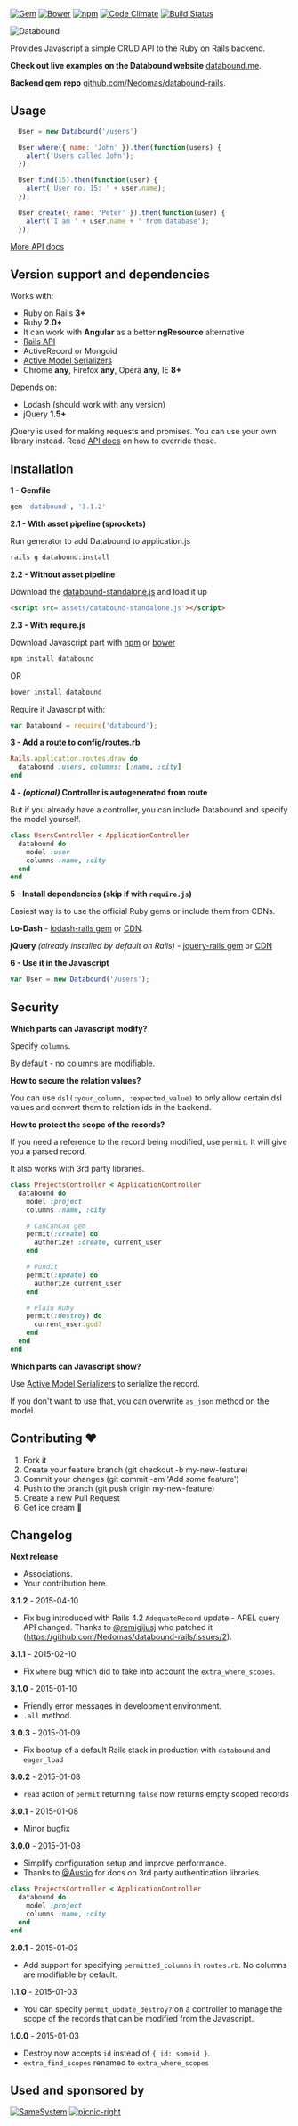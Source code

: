 [![Gem](https://img.shields.io/gem/v/databound.svg?style=flat-square)](https://rubygems.org/gems/databound)
[![Bower](https://img.shields.io/bower/v/databound.svg?style=flat-square)](http://bower.io/search/?q=databound)
[![npm](https://img.shields.io/npm/v/databound.svg?style=flat-square)](https://www.npmjs.com/package/databound)
[![Code Climate](http://img.shields.io/codeclimate/github/Nedomas/databound.svg?style=flat-square)](https://codeclimate.com/github/Nedomas/databound)
[![Build Status](http://img.shields.io/travis/Nedomas/databound.svg?style=flat-square)](https://travis-ci.org/Nedomas/databound)

![Databound](https://cloud.githubusercontent.com/assets/1877286/4743542/df89dcec-5a28-11e4-9114-6f383fe269cb.png)

Provides Javascript a simple CRUD API to the Ruby on Rails backend.

**Check out live examples on the Databound website** [databound.me](http://databound.me).

**Backend gem repo** [github.com/Nedomas/databound-rails](http://github.com/Nedomas/databound-rails).

## Usage

```js
  User = new Databound('/users')

  User.where({ name: 'John' }).then(function(users) {
    alert('Users called John');
  });

  User.find(15).then(function(user) {
    alert('User no. 15: ' + user.name);
  });

  User.create({ name: 'Peter' }).then(function(user) {
    alert('I am ' + user.name + ' from database');
  });
```

[More API docs](http://nedomas.github.io/databound/src/databound.html)

## Version support and dependencies

Works with:
- Ruby on Rails **3+**
- Ruby **2.0+**
- It can work with **Angular** as a better **ngResource** alternative
- [Rails API](https://github.com/rails-api/rails-api)
- ActiveRecord or Mongoid
- [Active Model Serializers](https://github.com/rails-api/active_model_serializers)
- Chrome **any**, Firefox **any**, Opera **any**, IE **8+**

Depends on:
- Lodash (should work with any version)
- jQuery **1.5+**

jQuery is used for making requests and promises. 
You can use your own library instead. Read [API docs](http://nedomas.github.io/databound/src/databound.html) on how to override those.

## Installation

**1 - Gemfile**
```ruby
gem 'databound', '3.1.2'
```

**2.1 - With asset pipeline (sprockets)**

Run generator to add Databound to application.js
```sh
rails g databound:install
```

**2.2 - Without asset pipeline**

Download the [databound-standalone.js](https://raw.githubusercontent.com/Nedomas/databound/master/dist/databound-standalone.js) and load it up
```html
<script src='assets/databound-standalone.js'></script>
```

**2.3 - With require.js**

Download Javascript part with [npm](http://npmjs.com) or [bower](bower.io)

```sh
npm install databound
```

OR

```sh
bower install databound
```

Require it Javascript with:
```javascript
var Databound = require('databound');
```

**3 - Add a route to config/routes.rb**
```ruby
Rails.application.routes.draw do
  databound :users, columns: [:name, :city]
end
```

**4 - *(optional)* Controller is autogenerated from route**

But if you already have a controller, you can include Databound and specify the model yourself.
```ruby
class UsersController < ApplicationController
  databound do
    model :user
    columns :name, :city
  end
end
```

**5 - Install dependencies (skip if with ``require.js``)**

Easiest way is to use the official Ruby gems or include them from CDNs.

**Lo-Dash** - [lodash-rails gem](https://github.com/rh/lodash-rails) or [CDN](http://cdnjs.com/libraries/lodash.js).

**jQuery** *(already installed by default on Rails)* - [jquery-rails gem](https://github.com/rails/jquery-rails) or [CDN](https://code.jquery.com)

**6 - Use it in the Javascript**
```javascript
var User = new Databound('/users');
```

## Security

**Which parts can Javascript modify?**

Specify ``columns``.

By default - no columns are modifiable.

**How to secure the relation values?**

You can use ``dsl(:your_column, :expected_value)`` to only allow certain dsl values and convert them to relation ids in the backend.

**How to protect the scope of the records?**

If you need a reference to the record being modified, use ``permit``. It will give you a parsed record.

It also works with 3rd party libraries.

```ruby
class ProjectsController < ApplicationController
  databound do
    model :project
    columns :name, :city

    # CanCanCan gem
    permit(:create) do
      authorize! :create, current_user
    end

    # Pundit
    permit(:update) do
      authorize current_user
    end

    # Plain Ruby
    permit(:destroy) do
      current_user.god?
    end
  end
end
```

**Which parts can Javascript show?**

Use [Active Model Serializers](https://github.com/rails-api/active_model_serializers) to serialize the record.

If you don't want to use that, you can overwrite ``as_json`` method on the model.

## Contributing :heart:

1. Fork it
2. Create your feature branch (git checkout -b my-new-feature)
3. Commit your changes (git commit -am 'Add some feature')
4. Push to the branch (git push origin my-new-feature)
5. Create a new Pull Request
6. Get ice cream :ice_cream:

## Changelog

**Next release**

* Associations.
* Your contribution here.

**3.1.2** - 2015-04-10
* Fix bug introduced with Rails 4.2 ``AdequateRecord`` update - AREL query API changed. Thanks to [@remigijusj](https://github.com/remigijusj) who patched it (https://github.com/Nedomas/databound-rails/issues/2).

**3.1.1** - 2015-02-10
* Fix ``where`` bug which did to take into account the ``extra_where_scopes``.

**3.1.0** - 2015-01-10
* Friendly error messages in development environment.
* ``.all`` method.

**3.0.3** - 2015-01-09
* Fix bootup of a default Rails stack in production with ``databound`` and ``eager_load``

**3.0.2** - 2015-01-08
* ``read`` action of ``permit`` returning ``false`` now returns empty scoped records

**3.0.1** - 2015-01-08
* Minor bugfix

**3.0.0** - 2015-01-08

* Simplify configuration setup and improve performance.
* Thanks to [@Austio](https://github.com/Austio) for docs on 3rd party authentication libraries.

```ruby
class ProjectsController < ApplicationController
  databound do
    model :project
    columns :name, :city
  end
end
```

**2.0.1** - 2015-01-03

* Add support for specifying ``permitted_columns`` in ``routes.rb``. No columns are modifiable by default.

**1.1.0** - 2015-01-03

* You can specify ``permit_update_destroy?`` on a controller to manage the scope of the records that can be modified from the Javascript.

**1.0.0** - 2015-01-03

* Destroy now accepts ``id`` instead of ``{ id: someid }``.
* ``extra_find_scopes`` renamed to ``extra_where_scopes``

## Used and sponsored by

[![SameSystem](https://cloud.githubusercontent.com/assets/1877286/5602104/d8e44986-933f-11e4-8e64-b0c8e83a94d1.jpg)](http://samesystem.com) [![picnic-right](https://cloud.githubusercontent.com/assets/1877286/5602105/dab01272-933f-11e4-9aab-624ba81825d9.png)](http://spacepicnic.net)
